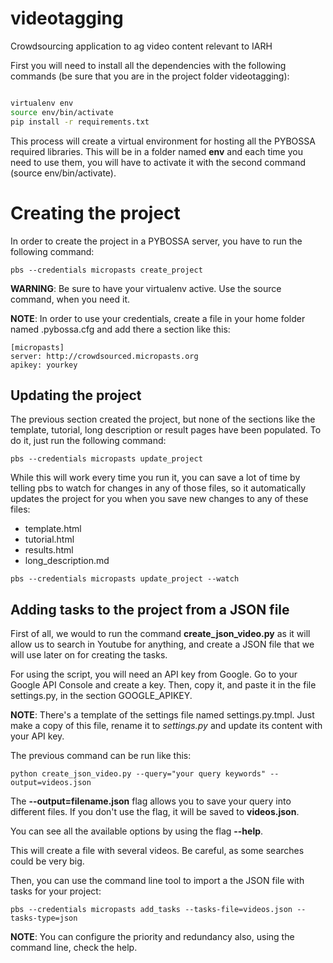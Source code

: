 # videotagging
Crowdsourcing application to ag video content relevant to IARH 

First you will need to install all the dependencies with the following commands (be sure that you are in the project folder videotagging):

```bash

virtualenv env
source env/bin/activate
pip install -r requirements.txt
```

This process will create a virtual environment for hosting all the PYBOSSA required libraries. This will be in a folder named **env** and each time you need to use them, you will have to activate it with the second command (source env/bin/activate).

# Creating the project

In order to create the project in a PYBOSSA server, you have to run the following command:

```
pbs --credentials micropasts create_project
```

**WARNING**: Be sure to have your virtualenv active. Use the source command, when you need it.


**NOTE**: In order to use your credentials, create a file in your home folder named .pybossa.cfg and add there a section like this:

```
[micropasts]
server: http://crowdsourced.micropasts.org
apikey: yourkey

```

## Updating the project

The previous section created the project, but none of the sections like the template, tutorial, long description or result pages have been populated. To do it, just run the following command:

```
pbs --credentials micropasts update_project
```

While this will work every time you run it, you can save a lot of time by telling pbs to watch for changes in any of those files, so it automatically updates the project for you when you save new changes to any of these files:

*  template.html
*  tutorial.html
*  results.html
*  long_description.md

```
pbs --credentials micropasts update_project --watch
```

## Adding tasks to the project from a JSON file

First of all, we would to run the command **create_json_video.py** as it will allow us to search in Youtube for anything, and create a JSON file that we will use later on for creating the tasks.

For using the script, you will need an API key from Google. Go to your Google API Console and create a key. Then, copy it, and paste it in the file settings.py, in the section GOOGLE_APIKEY. 

**NOTE**: There's a template of the settings file named settings.py.tmpl. Just make a copy of this file, rename it to *settings.py* and update its content with your API key.

The previous command can be run like this:

```
python create_json_video.py --query="your query keywords" --output=videos.json

```

The **--output=filename.json** flag allows you to save your query into different files. If you don't use the flag, it will be saved to **videos.json**.

You can see all the available options by using the flag **--help**.

This will create a file with several videos. Be careful, as some searches could be very big.


Then, you can use the command line tool to import a the JSON file with tasks for your project:

```
pbs --credentials micropasts add_tasks --tasks-file=videos.json --tasks-type=json

```

**NOTE**: You can configure the priority and redundancy also, using the command line, check the help.
